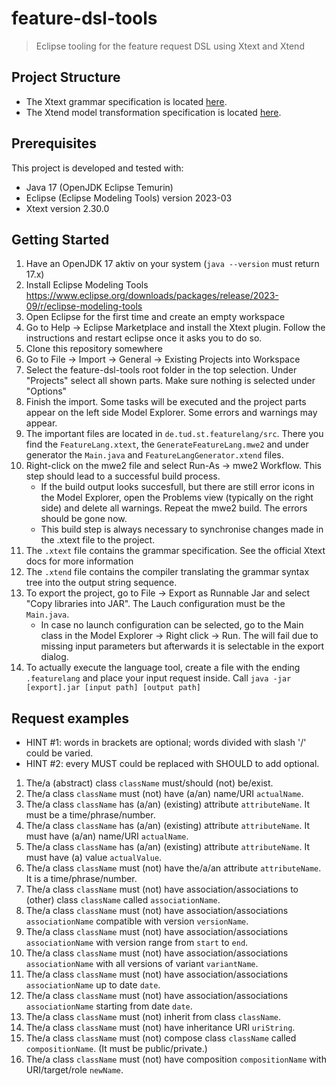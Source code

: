 # feature-dsl-tools

> Eclipse tooling for the feature request DSL using Xtext and Xtend

## Project Structure

* The Xtext grammar specification is located [here](./de.tud.st.featurelang/src/de/tud/st/featurelang/FeatureLang.xtext).
* The Xtend model transformation specification is located [here](de.tud.st.featurelang/src/de/tud/st/featurelang/generator/FeatureLangGenerator.xtend).

## Prerequisites

This project is developed and tested with:

* Java 17 (OpenJDK Eclipse Temurin)
* Eclipse (Eclipse Modeling Tools) version 2023-03
* Xtext version 2.30.0

## Getting Started

1. Have an OpenJDK 17 aktiv on your system (`java --version` must return 17.x)
2. Install Eclipse Modeling Tools https://www.eclipse.org/downloads/packages/release/2023-09/r/eclipse-modeling-tools
3. Open Eclipse for the first time and create an empty workspace
4. Go to Help -> Eclipse Marketplace and install the Xtext plugin. Follow the instructions and restart eclipse once it asks you to do so.
5. Clone this repository somewhere
6. Go to File -> Import -> General -> Existing Projects into Workspace
7. Select the feature-dsl-tools root folder in the top selection. Under "Projects" select all shown parts. Make sure nothing is selected under "Options"
8. Finish the import. Some tasks will be executed and the project parts appear on the left side Model Explorer. Some errors and warnings may appear.
9. The important files are located in `de.tud.st.featurelang/src`. There you find the `FeatureLang.xtext`, the `GenerateFeatureLang.mwe2` and under generator the `Main.java`
and `FeatureLangGenerator.xtend` files.
10. Right-click on the mwe2 file and select Run-As -> mwe2 Workflow. This step should lead to a successful build process.
      * If the build output looks succesfull, but there are still error icons in the Model Explorer, open the Problems view (typically on the right side) and delete all warnings. Repeat the mwe2 build. The errors should be gone now.
      * This build step is always necessary to synchronise changes made in the .xtext file to the project.
11. The `.xtext` file contains the grammar specification. See the official Xtext docs for more information
12. The `.xtend` file contains the compiler translating the grammar syntax tree into the output string sequence.
13. To export the project, go to File -> Export as Runnable Jar and select "Copy libraries into JAR". The Lauch configuration must be the `Main.java`.
      * In case no launch configuration can be selected, go to the Main class in the Model Explorer -> Right click -> Run. The will fail due to missing input parameters but afterwards it is selectable in the export dialog.
14. To actually execute the language tool, create a file with the ending `.featurelang` and place your input request inside. Call `java -jar [export].jar [input path] [output path]`

## Request examples
* HINT #1: words in brackets are optional; words divided with slash '/' could be varied.
* HINT #2: every MUST could be replaced with SHOULD to add optional.

1. The/a (abstract) class `className` must/should (not) be/exist.
2. The/a class `className` must (not) have (a/an) name/URI `actualName`.
3. The/a class `className` has (a/an) (existing) attribute `attributeName`. It must be a time/phrase/number.
4. The/a class `className` has (a/an) (existing) attribute `attributeName`. It must have (a/an) name/URI `actualName`.
5. The/a class `className` has (a/an) (existing) attribute `attributeName`. It must have (a) value `actualValue`.
6. The/a class `className` must (not) have the/a/an attribute `attributeName`. It is a time/phrase/number.
7. The/a class `className` must (not) have association/associations to (other) class `className` called `associationName`.
8. The/a class `className` must (not) have association/associations `associationName` compatible with version `versionName`.
9. The/a class `className` must (not) have association/associations `associationName` with version range from `start` to `end`.
10. The/a class `className` must (not) have association/associations `associationName` with all versions of variant `variantName`.
11. The/a class `className` must (not) have association/associations `associationName` up to date `date`.
12. The/a class `className` must (not) have association/associations `associationName` starting from date `date`.
13. The/a class `className` must (not) inherit from class `className`.
14. The/a class `className` must (not) have inheritance URI `uriString`.
15. The/a class `className` must (not) compose class `className` called `compositionName`. (It must be public/private.)
16. The/a class `className` must (not) have composition `compositionName` with URI/target/role `newName`.
